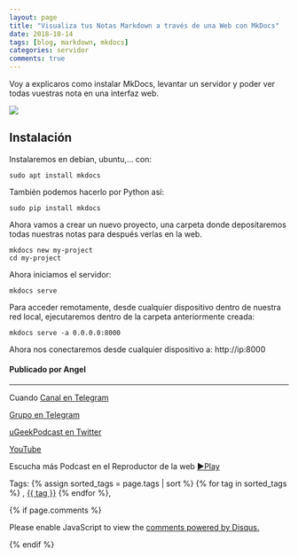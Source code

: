 ```yaml
---
layout: page
title: "Visualiza tus Notas Markdown a través de una Web con MkDocs"
date: 2018-10-14
tags: [blog, markdown, mkdocs]
categories: servidor
comments: true
---
```

Voy a explicaros como instalar MkDocs, levantar un servidor y poder ver todas vuestras nota en una interfaz web.

![](https://telegra.ph/file/2eed7f6cc9553abcfd6a4.jpg)

## Instalación

Instalaremos en debian, ubuntu,… con:

```
sudo apt install mkdocs
```

También podemos hacerlo por Python así:

```
sudo pip install mkdocs
```

Ahora  vamos a crear un nuevo proyecto, una carpeta donde depositaremos todas nuestras notas para después verlas en la web.

```
mkdocs new my-project
cd my-project
```

Ahora iniciamos el servidor:
```
mkdocs serve
```


Para acceder remotamente, desde cualquier dispositivo dentro de nuestra red local, ejecutaremos dentro de la carpeta anteriormente creada:

```
mkdocs serve -a 0.0.0.0:8000
```
Ahora nos conectaremos desde cualquier dispositivo a: http://ip:8000
    

#### Publicado por Angel 
<!-- -------------------------------------Aquí abajo los comentarios -------------------------------------------  -->
---
Cuando 
[Canal en Telegram](https://t.me/uGeek)  

[Grupo en Telegram](https://t.me/uGeekPodcast)  

[uGeekPodcast en Twitter](https://twitter.com/ugeekpodcast)  

[YouTube](https://www.youtube.com/channel/UCVmGqdwOeswJ55IFmsYNlww)  

Escucha más Podcast en el Reproductor de la web [►Play](https://ugeek.github.io/podcasts/)  

Tags: {% assign sorted_tags = page.tags | sort %} {% for tag in sorted_tags %} , <span class="tag"><a href="/tag#{{ tag }}">{{ tag }}</a></span> {% endfor %},


{% if page.comments %}
<div id="disqus_thread"></div>
<script>

/**
*  RECOMMENDED CONFIGURATION VARIABLES: EDIT AND UNCOMMENT THE SECTION BELOW TO INSERT DYNAMIC VALUES FROM YOUR PLATFORM OR CMS.
*  LEARN WHY DEFINING THESE VARIABLES IS IMPORTANT: https://disqus.com/admin/universalcode/#configuration-variables*/
/*
var disqus_config = function () {
this.page.url = PAGE_URL;  // Replace PAGE_URL with your page's canonical URL variable
this.page.identifier = PAGE_IDENTIFIER; // Replace PAGE_IDENTIFIER with your page's unique identifier variable
};
*/
(function() { // DON'T EDIT BELOW THIS LINE
var d = document, s = d.createElement('script');
s.src = 'https://https-angelbcn-github-io-ugeek.disqus.com/embed.js';
s.setAttribute('data-timestamp', +new Date());
(d.head || d.body).appendChild(s);
})();
</script>
<noscript>Please enable JavaScript to view the <a href="https://disqus.com/?ref_noscript">comments powered by Disqus.</a></noscript>

{% endif %}

<script id="dsq-count-scr" src="//https-angelbcn-github-io-ugeek.disqus.com/count.js" async></script>

